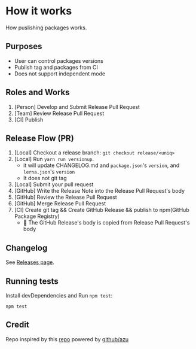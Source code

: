 # How it works

How puslishing packages works.

## Purposes

- User can control packages versions
- Publish tag and packages from CI
- Does not support independent mode

## Roles and Works

1. [Person] Develop and Submit Release Pull Request
2. [Team] Review Release Pull Request
3. [CI] Publish

## Release Flow (PR)

1. [Local] Checkout a release branch: `git checkout release/<uniq>`
2. [Local] Run `yarn run versionup`. 
    - it will update CHANGELOG.md and `package.json`'s `version`, and `lerna.json`'s `version`
    - It does not git tag
3. [Local] Submit your pull request
4. [GitHub] Write the Release Note into the Release Pull Request's body
5. [GitHub] Review the Release Pull Request
6. [GitHub] Merge Release Pull Request
7. [CI] Create git tag && Create GitHub Release && publish to npm(GitHub Package Registry)
    - :memo: The GitHub Release's body is copied from Release Pull Request's body

## Changelog

See [Releases page](https://github.com/devpulsion/configs/releases).

## Running tests

Install devDependencies and Run `npm test`:

    npm test

## Credit

Repo inspired by this [repo](https://github.com/azu/lerna-monorepo-github-actions-release/) powered by [github/azu](https://github.com/azu)
